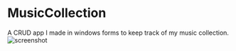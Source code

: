 # MusicCollection
A CRUD app I made in windows forms to keep track of my music collection. 
![screenshot](http://url/to/music-collection-image.png)
